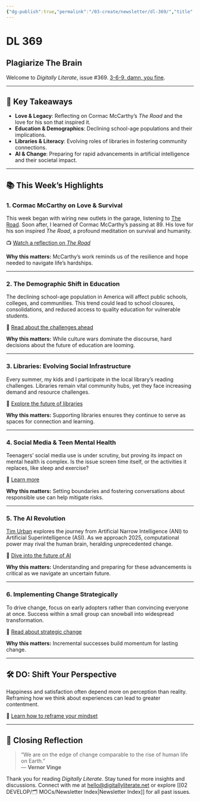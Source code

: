 ```yaml
---
{"dg-publish":true,"permalink":"/03-create/newsletter/dl-369/","title":"Plagiarize The Brain","tags":["education","love","parenting","survival"]}
---
```



# DL 369

## Plagiarize The Brain

Welcome to _Digitally Literate_, issue #369. [3-6-9, damn, you fine](https://genius.com/503972/Lil-jon-and-the-east-side-boyz-get-low/3-6-9-damn-you-fine).

---

## 🔖 Key Takeaways

- **Love & Legacy**: Reflecting on Cormac McCarthy’s _The Road_ and the love for his son that inspired it.
- **Education & Demographics**: Declining school-age populations and their implications.
- **Libraries & Literacy**: Evolving roles of libraries in fostering community connections.
- **AI & Change**: Preparing for rapid advancements in artificial intelligence and their societal impact.

---

## 📚 This Week’s Highlights

### 1. **Cormac McCarthy on Love & Survival**
This week began with wiring new outlets in the garage, listening to [The Road](https://en.wikipedia.org/wiki/The_Road). Soon after, I learned of Cormac McCarthy’s passing at 89. His love for his son inspired _The Road_, a profound meditation on survival and humanity.

📺 [Watch a reflection on _The Road_](https://www.youtube.com/watch?v=Lhz52REeUUA)

**Why this matters:** McCarthy’s work reminds us of the resilience and hope needed to navigate life’s hardships.

---

### 2. **The Demographic Shift in Education**
The declining school-age population in America will affect public schools, colleges, and communities. This trend could lead to school closures, consolidations, and reduced access to quality education for vulnerable students.

📖 [Read about the challenges ahead](https://archive.ph/gPdcm)

**Why this matters:** While culture wars dominate the discourse, hard decisions about the future of education are looming.

---

### 3. **Libraries: Evolving Social Infrastructure**
Every summer, my kids and I participate in the local library’s reading challenges. Libraries remain vital community hubs, yet they face increasing demand and resource challenges.

📖 [Explore the future of libraries](https://thewalrus.ca/future-of-libraries/)

**Why this matters:** Supporting libraries ensures they continue to serve as spaces for connection and learning.

---

### 4. **Social Media & Teen Mental Health**
Teenagers’ social media use is under scrutiny, but proving its impact on mental health is complex. Is the issue screen time itself, or the activities it replaces, like sleep and exercise?

📖 [Learn more](https://archive.ph/mGIJq)

**Why this matters:** Setting boundaries and fostering conversations about responsible use can help mitigate risks.

---

### 5. **The AI Revolution**
[Tim Urban](https://waitbutwhy.com/) explores the journey from Artificial Narrow Intelligence (ANI) to Artificial Superintelligence (ASI). As we approach 2025, computational power may rival the human brain, heralding unprecedented change.

📖 [Dive into the future of AI](https://waitbutwhy.com/2015/01/artificial-intelligence-revolution-1.html)

**Why this matters:** Understanding and preparing for these advancements is critical as we navigate an uncertain future.

---

### 6. **Implementing Change Strategically**
To drive change, focus on early adopters rather than convincing everyone at once. Success within a small group can snowball into widespread transformation.

📖 [Read about strategic change](https://hbr.org/2023/05/to-implement-change-you-dont-need-to-convince-everyone-at-once)

**Why this matters:** Incremental successes build momentum for lasting change.

---

## 🛠️ DO: Shift Your Perspective

Happiness and satisfaction often depend more on perception than reality. Reframing how we think about experiences can lead to greater contentment.

📖 [Learn how to reframe your mindset](https://chrisbailey.com/what-happens-doesnt-matter-all-that-much)

---

## 🌟 Closing Reflection

> “We are on the edge of change comparable to the rise of human life on Earth.”  
> — **Vernor Vinge**

Thank you for reading _Digitally Literate_. Stay tuned for more insights and discussions. Connect with me at [hello@digitallyliterate.net](mailto:hello@digitallyliterate.net) or explore [[02 DEVELOP/🗂️ MOCs/Newsletter Index\|Newsletter Index]] for all past issues.
